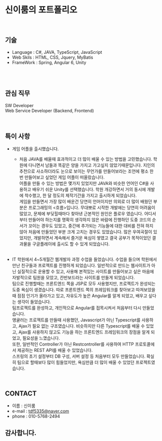 # 신이룸의 포트폴리오

<br>

## 기술
- Language : C#, JAVA, TypeScript, JavaScript
- Web Skils : HTML, CSS, Jquery, MyBatis
- FrameWork : Spring, Angular 6, Unity

<br>
<br>

## 관심 직무
SW Developer<br>
Web Service Developer (Backend, Frontend)

<br>

## 특이 사항
- 게임 어플을 출시했습니다.
  - 처음 JAVA를 배울때 효과적이고 더 많이 배울 수 있는 방법을 고민했습니다. 학원에 다니면서 남들과 똑같은 양을 가지고 가고싶지 않았기때문입니다. 지인의 추천으로 사소하더라도 눈으로 보이는 무언가를 만들어보라는 조언에 평소 한번 만들어보고 싶었던 게임 어플이 떠올랐습니다.<br>
  어플을 만들 수 있는 방법은 몇가지 있었지만 JAVA와 비슷한 언어인 C#을 사용하고 배우기 쉬운 Unity를 선택했습니다. 학원 개강하면서 거의 동시에 개발에 착수했고, 한 달 정도의 제작기간을 가지고 출시하게 되었습니다.<br>
  게임을 만들면서 가장 많이 배운건 당연히 언어이지만 의외로 더 많이 배웠던 부분은 프로그래밍의 <흐름>입니다. 무대뽀로 시작한 개발에는 당연히 어려움이 많았고, 문제에 부딪힐때마다 찾아낸 근본적인 원인은 플로우 였습니다. 어디서부터 만들어야 하는지를 명확히 생각하지 않은 바람에 진행하던 도중 코드의 순서가 꼬이는 경우도 있었고, 중간에 추가되는 기능들에 대한 대비를 전혀 하지 않아 처음에 만들었던 부분 크게 고치는 경우도 있었습니다. 많은 우여곡절이 있었지만, 개발하면서 계속해서 즐거운 욕심이 쌓였고 결국 공부가 목적이었던 결과물을 구글플레이에 출시도 할 수 있게 되었습니다.
  <br> 

- IT 학원에서 4~5개월간 웹개발자 과정 수업을 들었습니다. 수업을 들으며 학원에서 만난 친구들과 프로젝트를 진행하게 되었습니다. 일반적으로 만드는 웹사이트가 아닌 실질적으로 운용할 수 있고, 사용해 본적있는 사이트를 만들어보고 싶은 마음에 자발적으로 팀원을 모았고, 칸반보드라는 사이트를 만들게 되었습니다.<br>
팀으로 진행할때는 프론트엔드 쪽을 JSP로 모두 사용했지만, 프로젝트가 완성되는 도중 욕심이 생겼습니다.
따로 프론트엔드 쪽의 프레임워크를 찾아보고 따져보았을때 점점 인기가 올라가고 있고, 자유도가 높은 Angular를 알게 되었고, 배우고 싶다는 생각이 들었습니다. <br> 팀프로젝트를 완성하고, 개인적으로 Angular를 접목시켜서 처음부터 다시 만들었습니다.<br>
앵귤러는 프로젝트를 만들때 사용했던, Javascript가 아닌 Typescript를 사용하고, Ajax가 필요 없는 구조였습니다. 비슷하지만 다른 Typescript를 배울 수 있었고, Ajax를 사용하지 않고도 기능을 하는 프론트엔드 프레임워크의 장점을 알게 되었고, 필요성을 느꼈습니다.<br>
또한, 일반적인 Controller가 아닌 Restcontroller를 사용하여 HTTP 프로토콜에서 제공하는 REST API를 배울 수 있었습니다.<br>
스프링의 초기 설정부터 DB 구성, 서버 설정 등 처음부터 모두 만들었습니다. 확실히 팀으로 할때보다 많이 힘들었지만, 욕심만큼 더 많이 배울 수 있었던 프로젝트였습니다.   

<br>

## CONTACT
- 이름 : 신이룸
- e-mail : tdf5335@naver.com
- phone : 010-5768-2494

## 감사합니다.
